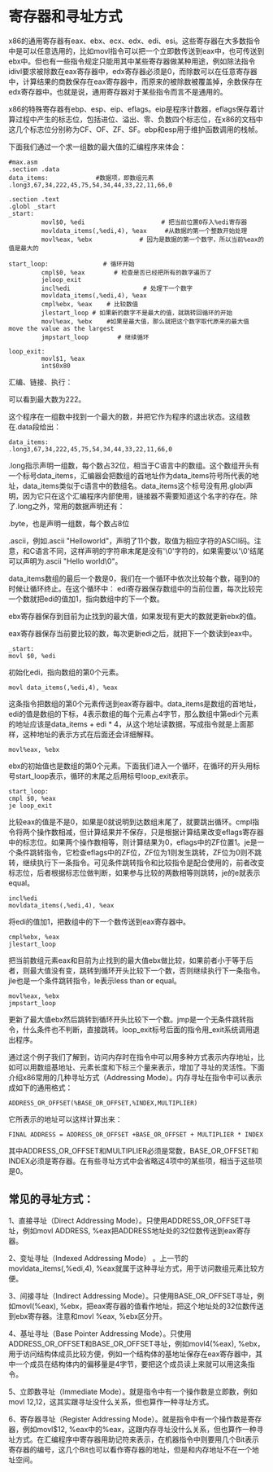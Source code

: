 # 寄存器和寻址方式

x86的通用寄存器有eax、ebx、ecx、edx、edi、esi。这些寄存器在大多数指令中是可以任意选用的，比如movl指令可以把一个立即数传送到eax中，也可传送到ebx中。但也有一些指令规定只能用其中某些寄存器做某种用途，例如除法指令idivl要求被除数在eax寄存器中，edx寄存器必须是0，而除数可以在任意寄存器中，计算结果的商数保存在eax寄存器中，而原来的被除数被覆盖掉，余数保存在edx寄存器中。也就是说，通用寄存器对于某些指令而言不是通用的。

x86的特殊寄存器有ebp、esp、eip、eflags。eip是程序计数器，eflags保存着计算过程中产生的标志位，包括进位、溢出、零、负数四个标志位，在x86的文档中这几个标志位分别称为CF、OF、ZF、SF。ebp和esp用于维护函数调用的栈帧。

下面我们通过一个求一组数的最大值的汇编程序来体会：

```
#max.asm  
.section .data  
data_items:             #数据项，即数组元素  
.long3,67,34,222,45,75,54,34,44,33,22,11,66,0  
   
.section .text  
.globl _start  
_start:  
         movl$0, %edi                     # 把当前位置0存入%edi寄存器  
         movldata_items(,%edi,4), %eax     #从数据的第一个整数开始处理  
         movl%eax, %ebx             # 因为是数据的第一个数字，所以当前%eax的值是最大的  
   
start_loop:               # 循环开始  
         cmpl$0, %eax        # 检查是否已经把所有的数字遍历了  
         jeloop_exit  
         incl%edi                    # 处理下一个数字  
         movldata_items(,%edi,4), %eax  
         cmpl%ebx, %eax    # 比较数值  
         jlestart_loop # 如果新的数字不是最大的值，就跳转回循环的开始  
         movl%eax, %ebx    #如果是最大值，那么就把这个数字取代原来的最大值 move the value as the largest  
         jmpstart_loop        # 继续循环  
   
loop_exit:  
         movl$1, %eax  
         int$0x80  
```

汇编、链接、执行：

可以看到最大数为222。

这个程序在一组数中找到一个最大的数，并把它作为程序的退出状态。这组数在.data段给出：

```
data_items:  
.long3,67,34,222,45,75,54,34,44,33,22,11,66,0  
```

.long指示声明一组数，每个数占32位，相当于C语言中的数组。这个数组开头有一个标号data_items，汇编器会把数组的首地址作为data_items符号所代表的地址，data_items类似于c语言中的数组名。data_items这个标号没有用.globl声明，因为它只在这个汇编程序内部使用，链接器不需要知道这个名字的存在。除了.long之外，常用的数据声明还有：

.byte，也是声明一组数，每个数占8位

.ascii，例如.ascii "Helloworld"，声明了11个数，取值为相应字符的ASCII码。注意，和C语言不同，这样声明的字符串末尾是没有'\0'字符的，如果需要以'\0'结尾可以声明为.ascii "Hello world\0"。

data_items数组的最后一个数是0，我们在一个循环中依次比较每个数，碰到0的时候让循环终止。在这个循环中：
edi寄存器保存数组中的当前位置，每次比较完一个数就把edi的值加1，指向数组中的下一个数。

ebx寄存器保存到目前为止找到的最大值，如果发现有更大的数就更新ebx的值。

eax寄存器保存当前要比较的数，每次更新edi之后，就把下一个数读到eax中。

```
_start:  
movl $0, %edi  
```

初始化edi，指向数组的第0个元素。

```
movl data_items(,%edi,4), %eax  
```

这条指令把数组的第0个元素传送到eax寄存器中。data_items是数组的首地址，edi的值是数组的下标，4表示数组的每个元素占4字节，那么数组中第edi个元素的地址应该是data_items + edi * 4，从这个地址读数据，写成指令就是上面那样，这种地址的表示方式在后面还会详细解释。

```
movl%eax, %ebx  
```

ebx的初始值也是数组的第0个元素。下面我们进入一个循环，在循环的开头用标号start_loop表示，循环的末尾之后用标号loop_exit表示。

```
start_loop:  
cmpl $0, %eax  
je loop_exit  
```

比较eax的值是不是0，如果是0就说明到达数组末尾了，就要跳出循环。cmpl指令将两个操作数相减，但计算结果并不保存，只是根据计算结果改变eflags寄存器中的标志位。如果两个操作数相等，则计算结果为0，eflags中的ZF位置1。je是一个条件跳转指令，它检查eflags中的ZF位，ZF位为1则发生跳转，ZF位为0则不跳转，继续执行下一条指令。可见条件跳转指令和比较指令是配合使用的，前者改变标志位，后者根据标志位做判断，如果参与比较的两数相等则跳转，je的e就表示equal。

```
incl%edi  
movldata_items(,%edi,4), %eax  
```

将edi的值加1，把数组中的下一个数传送到eax寄存器中。

```
cmpl%ebx, %eax  
jlestart_loop  
```

把当前数组元素eax和目前为止找到的最大值ebx做比较，如果前者小于等于后者，则最大值没有变，跳转到循环开头比较下一个数，否则继续执行下一条指令。jle也是一个条件跳转指令，le表示less than or equal。

```
movl%eax, %ebx  
jmpstart_loop  
```

更新了最大值ebx然后跳转到循环开头比较下一个数。jmp是一个无条件跳转指令，什么条件也不判断，直接跳转。loop_exit标号后面的指令用_exit系统调用退出程序。

通过这个例子我们了解到，访问内存时在指令中可以用多种方式表示内存地址，比如可以用数组基地址、元素长度和下标三个量来表示，增加了寻址的灵活性。下面介绍x86常用的几种寻址方式（Addressing Mode）。内存寻址在指令中可以表示成如下的通用格式：

```
ADDRESS_OR_OFFSET(%BASE_OR_OFFSET,%INDEX,MULTIPLIER)
```

它所表示的地址可以这样计算出来： 

```
FINAL ADDRESS = ADDRESS_OR_OFFSET +BASE_OR_OFFSET + MULTIPLIER * INDEX  
```

其中ADDRESS_OR_OFFSET和MULTIPLIER必须是常数，BASE_OR_OFFSET和INDEX必须是寄存器。在有些寻址方式中会省略这4项中的某些项，相当于这些项是0。

## 常见的寻址方式：
1、直接寻址（Direct Addressing Mode）。只使用ADDRESS_OR_OFFSET寻址，例如movl ADDRESS, %eax把ADDRESS地址处的32位数传送到eax寄存器。

2、变址寻址（Indexed Addressing Mode） 。上一节的movldata_items(,%edi,4), %eax就属于这种寻址方式，用于访问数组元素比较方便。

3、间接寻址（Indirect Addressing Mode）。只使用BASE_OR_OFFSET寻址，例如movl(%eax), %ebx，把eax寄存器的值看作地址，把这个地址处的32位数传送到ebx寄存器。注意和movl %eax, %ebx区分开。

4、基址寻址（Base Pointer Addressing Mode）。只使用ADDRESS_OR_OFFSET和BASE_OR_OFFSET寻址，例如movl4(%eax), %ebx，用于访问结构体成员比较方便，例如一个结构体的基地址保存在eax寄存器中，其中一个成员在结构体内的偏移量是4字节，要把这个成员读上来就可以用这条指令。

5、立即数寻址（Immediate Mode）。就是指令中有一个操作数是立即数，例如movl $12, %eax中的$12，这其实跟寻址没什么关系，但也算作一种寻址方式。

6、寄存器寻址（Register Addressing Mode）。就是指令中有一个操作数是寄存器，例如movl$12, %eax中的%eax，这跟内存寻址没什么关系，但也算作一种寻址方式。在汇编程序中寄存器用助记符来表示，在机器指令中则要用几个Bit表示寄存器的编号，这几个Bit也可以看作寄存器的地址，但是和内存地址不在一个地址空间。